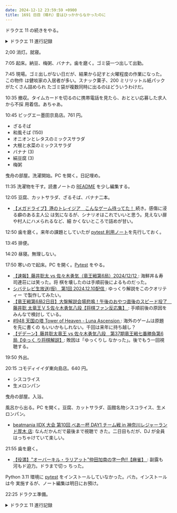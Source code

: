 ```yaml
---
date: 2024-12-12 23:59:59 +0900
title: 1691 日目（晴れ）昔はひっかからなかったのに
---
```


ドラクエ 11 の続きをやる。

<details><summary>ドラクエ 11 進行記録</summary>
<p>グロッタ上層を探索するところから再開。マルティナ編でスロットマシーンの搬入をしていたが、それが稼働している。
つまり、カジノになっている。キャッシャーでコイン二千枚をくれるのでスロットで遊ぶ。</p>

<p>一時間半ほど費やしてコインを百万枚にする。景品交換で？？？？のアイテムを選択する。ハメられた。バカ。</p>

<p>VIP ルームに進むのに必要な景品をゲット。最上階へ。
闇落ちしたマルティナ登場。戦闘になる。これが直前イベントのボスに比べると相当強い。
おかしいと思ったら、グロッタに来てから一度も回復していなかった。バカ。</p>

<p>休み系と混乱系の搦手を連発してくるマルティナになんとか勝利。
予期されるように、この直後にもう一戦ある。
ブギーというボスだが、こいつも休み系の技を多用してくる。
ギガマホトラでこちらの MP は完全に枯渇。
主人公がエルフののみぐすりを持っていてロウに与える。これがなかったら全滅していた可能性が高い。
それでもグレイグが死亡。このゲーム始まって以来二回目の屈辱。</p>

<p>ボス戦に勝つとマルティナが仲間として戻る。闇落ちしたおかげで謎の能力もついてくる。
マーメイドハープも戻ってくるのは想定外だった。これで足が広くなった。</p>
</details>

2;00 消灯。就寝。

7:05 起床。納豆、梅粥、バナナ。歯を磨く。ゴミ袋一つ出して出勤。

7:45 現場。ゴミ出しがない日だが、結果から記すと火曜程度の作業になった。この物件
は健啖家の入居者が多い。スナック菓子、200 ミリリットル紙パックがたくさん詰められ
たゴミ袋が複数同時に出るのはどういうわけだ。

10:35 撤収。タイムカードを切るのに携帯電話を見たら、おととい応募した求人から不採
用着信。あちゃあ。

10:45 ビッグエー墨田京島店。761 円。

* ざるそば
* 和風そば (150)
* オニオンとレタスのミックスサラダ
* 大根と水菜のミックスサラダ
* バナナ (3)
* 絹豆腐 (3)
* 梅粥

曳舟の部屋。洗濯開始。PC を開く。日記埋め。

11:35 洗濯物を干す。読書ノートの [README] を少し編集する。

12:05 豆腐、カットサラダ、ざるそば、バナナ二本。

* [【メガドライブ】港のトレイジア　こんなゲーム待ってた！
  ](https://www.youtube.com/watch?v=pRXBlLL1tS0) 続き。感傷に浸る癖のある主人公
  は気になるが、シナリオはこれでいいと思う。見えない扉や村人にハメられるなど、細
  かくないところで詰めが甘い。

12:50 歯を磨く。来年の課題としていたが [pytest 利用ノート][286]を先行しておく。

13:45 排便。

14:20 昼寝。無理しない。

17:50 寒いので起床。PC を開く。[Pytest][286] をやる。

* [【速報】藤井聡太 vs 佐々木勇気（竜王戦第6局）2024/12/12
  ](https://www.youtube.com/watch?v=nHxz8nnFWeA): 海鮮丼＆寿司連荘には笑った。将
  棋を壊したのは手順前後によるものだった。
* [シバテレビ生放送(仮)　第1回 2024.12.10配信
  ](https://www.youtube.com/watch?v=NY0DfwMDo6M): ゆっくり解説をこのクオリティー
  で製作してみたい。
* [【竜王戦第6局2日目】大盤解説会場悲鳴！午後のおやつ直後のスピード投了　藤井聡
  太竜王ＶＳ佐々木勇気八段【将棋ファン反応集】
  ](https://www.youtube.com/watch?v=A8eP6I85MFY): 手順前後の原因をみんなで検討し
  ている。
* [#948 天国の塔 Tower of Heaven - Luna Ascension
  ](https://www.youtube.com/watch?v=2eBz_4GfoWk): 海外のゲームは原題を先に書くの
  もいいかもしれない。千回は来年に持ち越し？
* [【デデーン】藤井聡太竜王 vs 佐々木勇気八段　第37期竜王戦七番勝負第6局【ゆっく
  り将棋解説】](https://www.youtube.com/watch?v=kqCRlvKHCaI): 敗因は「ゆっくりし
  なかった」。後でもう一回視聴する。

19:50 外出。

20:15 コモディイイダ東向島店。640 円。

* シスコライス
* 生メロンパン

曳舟の部屋。入浴。

風呂から出る。PC を開く。豆腐、カットサラダ、函館名物シスコライス、生メロンパン。

* [beatmania IIDX 大会 第10回 べあー杯 DAY1 チーム戦 in 神奈川レジャーランド厚木
  店](https://www.youtube.com/watch?v=DkDKL9sh4TM): なんだかんだで最後まで視聴で
  きた。二日目もだが、DJ が全員はっちゃけていて楽しい。

21:55 歯を磨く。

* [【役満】"オーバーキル・ラリアット"仲田加南の字一色!!【麻雀】
  ](https://www.youtube.com/watch?v=CNZrG0st3xg): 副露も河もド迫力。ドラまで切っ
  ちった。

Python 3.11 環境に [pytest] をインストールしていなかった。バカ。インストールは今
実施するが、ノート編集は明日にお預け。

22:25 ドラクエ準備。

<details><summary>ドラクエ 11 進行記録</summary>
<ul>
  <li>グロッタカジノ景品チェック：いちばん安い景品は早速鍛冶に使う</li>
  <li>グロッタカジノ上層部チェック：ルーレット発見</li>
  <li>グロッタ南部の謎の遺跡：入場できたが、本が一冊あるだけ</li>
  <li>その他：ルドマンの屋敷、ダーマ神殿、ラパンハウス、アリアハン</li>
</ul>
<p>マーメイドハープがあるので海を探索。海底王国には潜入不能。
外界のワープからたどれるところを全部埋めに行こう。</p>
</details>

[286]: <https://github.com/showa-yojyo/notebook/issues/286>
[pytest]: <https://docs.pytest.org/en/stable/>
[README]: <https://github.com/showa-yojyo/notebook/blob/develop/README.rst>
